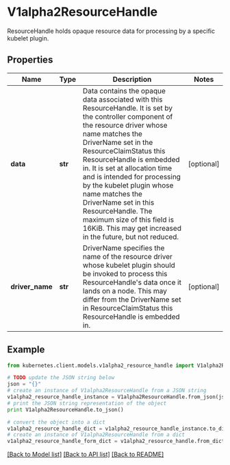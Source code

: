 # V1alpha2ResourceHandle

ResourceHandle holds opaque resource data for processing by a specific kubelet plugin.

## Properties
Name | Type | Description | Notes
------------ | ------------- | ------------- | -------------
**data** | **str** | Data contains the opaque data associated with this ResourceHandle. It is set by the controller component of the resource driver whose name matches the DriverName set in the ResourceClaimStatus this ResourceHandle is embedded in. It is set at allocation time and is intended for processing by the kubelet plugin whose name matches the DriverName set in this ResourceHandle.  The maximum size of this field is 16KiB. This may get increased in the future, but not reduced. | [optional] 
**driver_name** | **str** | DriverName specifies the name of the resource driver whose kubelet plugin should be invoked to process this ResourceHandle&#39;s data once it lands on a node. This may differ from the DriverName set in ResourceClaimStatus this ResourceHandle is embedded in. | [optional] 

## Example

```python
from kubernetes.client.models.v1alpha2_resource_handle import V1alpha2ResourceHandle

# TODO update the JSON string below
json = "{}"
# create an instance of V1alpha2ResourceHandle from a JSON string
v1alpha2_resource_handle_instance = V1alpha2ResourceHandle.from_json(json)
# print the JSON string representation of the object
print V1alpha2ResourceHandle.to_json()

# convert the object into a dict
v1alpha2_resource_handle_dict = v1alpha2_resource_handle_instance.to_dict()
# create an instance of V1alpha2ResourceHandle from a dict
v1alpha2_resource_handle_form_dict = v1alpha2_resource_handle.from_dict(v1alpha2_resource_handle_dict)
```
[[Back to Model list]](../README.md#documentation-for-models) [[Back to API list]](../README.md#documentation-for-api-endpoints) [[Back to README]](../README.md)


